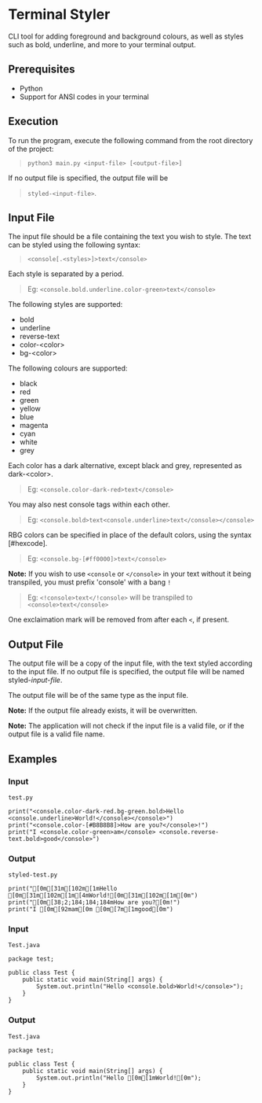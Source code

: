 # Terminal Styler

CLI tool for adding foreground and background colours, as well as styles such as bold, underline, and more to your terminal output.

## Prerequisites

- Python
- Support for ANSI codes in your terminal

## Execution

To run the program, execute the following command from the root directory of the project:

> ```python3 main.py <input-file> [<output-file>]```

If no output file is specified, the output file will be 

> ```styled-<input-file>```.

## Input File

The input file should be a file containing the text you wish to style. The text can be styled using the following syntax:

> ```<console[.<styles>]>text</console>```

Each style is separated by a period.

> Eg: ```<console.bold.underline.color-green>text</console>```

The following styles are supported:
- bold
- underline
- reverse-text
- color-\<color\>
- bg-\<color\>

The following colours are supported:
- black
- red
- green
- yellow
- blue
- magenta
- cyan
- white
- grey

Each color has a dark alternative, except black and grey, represented as dark-\<color\>.
> Eg: ```<console.color-dark-red>text</console>```

You may also nest console tags within each other.
> Eg: ```<console.bold>text<console.underline>text</console></console>```

RBG colors can be specified in place of the default colors, using the syntax [#hexcode].
> Eg: ```<console.bg-[#ff0000]>text</console>```

**Note:** If you wish to use ```<console``` or ```</console>``` in your text without it being transpiled, you must prefix 'console' with a bang ```!```
> Eg: ```<!console>text</!console>``` will be transpiled to ```<console>text</console>```

One exclaimation mark will be removed from after each ```<```, if present.

## Output File

The output file will be a copy of the input file, with the text styled according to the input file. If no output file is specified, the output file will be named styled-*input-file*.

The output file will be of the same type as the input file.

**Note:** If the output file already exists, it will be overwritten.

**Note:** The application will not check if the input file is a valid file, or if the output file is a valid file name.

## Examples

### Input

```test.py```
```
print("<console.color-dark-red.bg-green.bold>Hello <console.underline>World!</console></console>")
print("<console.color-[#B8B8B8]>How are you?</console>!")
print("I <console.color-green>am</console> <console.reverse-text.bold>good</console>")
```

### Output

```styled-test.py```
```
print("[0m[31m[102m[1mHello [0m[31m[102m[1m[4mWorld![0m[31m[102m[1m[0m")
print("[0m[38;2;184;184;184mHow are you?[0m!")
print("I [0m[92mam[0m [0m[7m[1mgood[0m")
```

### Input

```Test.java```
```
package test;

public class Test {
    public static void main(String[] args) {
        System.out.println("Hello <console.bold>World!</console>");
    }
}
```

### Output

```Test.java```
```
package test;

public class Test {
    public static void main(String[] args) {
        System.out.println("Hello [0m[1mWorld![0m");
    }
}
```
